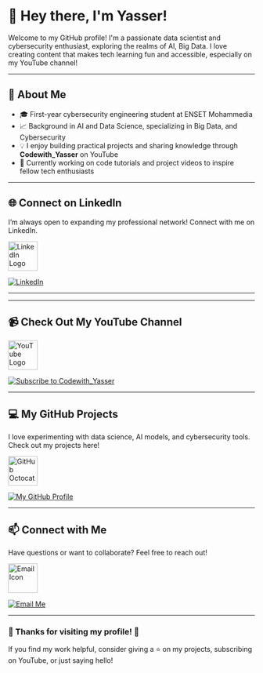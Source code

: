 # 👋 Hey there, I'm Yasser!

Welcome to my GitHub profile! I'm a passionate data scientist and cybersecurity enthusiast, exploring the realms of AI, Big Data. I love creating content that makes tech learning fun and accessible, especially on my YouTube channel!

---

## 🌟 About Me

- 🎓 First-year cybersecurity engineering student at ENSET Mohammedia
- 📈 Background in AI and Data Science, specializing in Big Data, and Cybersecurity
- 💡 I enjoy building practical projects and sharing knowledge through **Codewith_Yasser** on YouTube
- 🎥 Currently working on code tutorials and project videos to inspire fellow tech enthusiasts


---

## 🌐 Connect on LinkedIn

I’m always open to expanding my professional network! Connect with me on LinkedIn.

<a href="https://www.linkedin.com/in/yasser-namez-0898a322b" target="_blank">
  <img src="https://media.giphy.com/media/10vhMZkHnQCd5O/giphy.gif" width="60" alt="LinkedIn Logo" />
</a>

[![LinkedIn](https://img.shields.io/badge/LinkedIn-Connect-blue?style=for-the-badge&logo=linkedin)](https://www.linkedin.com/in/yasser-namez-0898a322b/)

---


---

## 📹 Check Out My YouTube Channel

<a href="https://www.youtube.com/@Codewith_Yasser" target="_blank">
  <img src="https://media.giphy.com/media/13HgwGsXF0aiGY/giphy.gif" width="60" alt="YouTube Logo" />
</a>

[![Subscribe to Codewith_Yasser](https://img.shields.io/badge/YouTube-Subscribe-red?style=for-the-badge&logo=youtube)](https://www.youtube.com/@Codewith_Yasser)

---

## 💻 My GitHub Projects

I love experimenting with data science, AI models, and cybersecurity tools. Check out my projects here!

<a href="https://github.com/yassernamez03" target="_blank">
  <img src="https://media.giphy.com/media/2IudUHdI075HL02Pkk/giphy.gif" width="60" alt="GitHub Octocat" />
</a>

[![My GitHub Profile](https://img.shields.io/badge/GitHub-Explore-blue?style=for-the-badge&logo=github)](https://github.com/yassernamez03)

---

## 📫 Connect with Me

Have questions or want to collaborate? Feel free to reach out!

<a href="mailto:namezyasser5@gmail.com" target="_blank">
  <img src="https://media.giphy.com/media/ftMq59B7SP9zyAI7Yg/giphy.gif" width="60" alt="Email Icon" />
</a>

[![Email Me](https://img.shields.io/badge/Email-Contact%20Me-blueviolet?style=for-the-badge&logo=gmail)](mailto:namezyasser5@gmail.com)

---

### 🎉 Thanks for visiting my profile! 🎉

If you find my work helpful, consider giving a ⭐ on my projects, subscribing on YouTube, or just saying hello!
